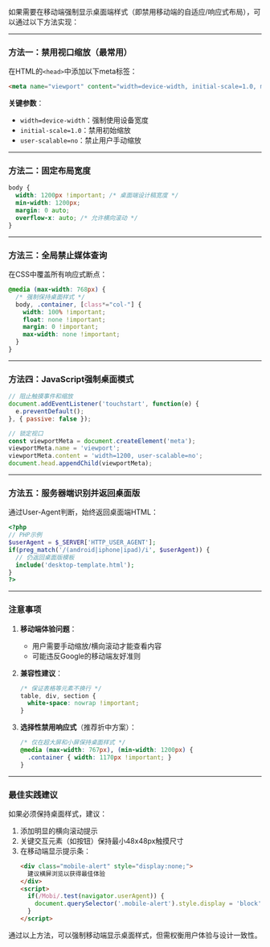 如果需要在移动端强制显示桌面端样式（即禁用移动端的自适应/响应式布局），可以通过以下方法实现：

---

### **方法一：禁用视口缩放（最常用）**
在HTML的`<head>`中添加以下meta标签：
```html
<meta name="viewport" content="width=device-width, initial-scale=1.0, minimum-scale=1.0, maximum-scale=1.0, user-scalable=no">
```

**关键参数**：
- `width=device-width`：强制使用设备宽度
- `initial-scale=1.0`：禁用初始缩放
- `user-scalable=no`：禁止用户手动缩放

---

### **方法二：固定布局宽度**
```css
body {
  width: 1200px !important; /* 桌面端设计稿宽度 */
  min-width: 1200px;
  margin: 0 auto;
  overflow-x: auto; /* 允许横向滚动 */
}
```

---

### **方法三：全局禁止媒体查询**
在CSS中覆盖所有响应式断点：
```css
@media (max-width: 768px) {
  /* 强制保持桌面样式 */
  body, .container, [class*="col-"] {
    width: 100% !important;
    float: none !important;
    margin: 0 !important;
    max-width: none !important;
  }
}
```

---

### **方法四：JavaScript强制桌面模式**
```javascript
// 阻止触摸事件和缩放
document.addEventListener('touchstart', function(e) {
  e.preventDefault();
}, { passive: false });

// 锁定视口
const viewportMeta = document.createElement('meta');
viewportMeta.name = 'viewport';
viewportMeta.content = 'width=1200, user-scalable=no';
document.head.appendChild(viewportMeta);
```

---

### **方法五：服务器端识别并返回桌面版**
通过User-Agent判断，始终返回桌面端HTML：
```php
<?php
// PHP示例
$userAgent = $_SERVER['HTTP_USER_AGENT'];
if(preg_match('/(android|iphone|ipad)/i', $userAgent)) {
  // 仍返回桌面版模板
  include('desktop-template.html');
}
?>
```

---

### **注意事项**
1. **移动端体验问题**：
    - 用户需要手动缩放/横向滚动才能查看内容
    - 可能违反Google的移动端友好准则

2. **兼容性建议**：
   ```css
   /* 保证表格等元素不换行 */
   table, div, section {
     white-space: nowrap !important;
   }
   ```

3. **选择性禁用响应式**（推荐折中方案）：
   ```css
   /* 仅在超大屏和小屏保持桌面样式 */
   @media (max-width: 767px), (min-width: 1200px) {
     .container { width: 1170px !important; }
   }
   ```

---

### **最佳实践建议**
如果必须保持桌面样式，建议：
1. 添加明显的横向滚动提示
2. 关键交互元素（如按钮）保持最小48x48px触摸尺寸
3. 在移动端显示提示条：
   ```html
   <div class="mobile-alert" style="display:none;">
     建议横屏浏览以获得最佳体验
   </div>
   <script>
     if(/Mobi/.test(navigator.userAgent)) {
       document.querySelector('.mobile-alert').style.display = 'block';
     }
   </script>
   ```

通过以上方法，可以强制移动端显示桌面样式，但需权衡用户体验与设计一致性。